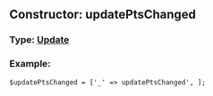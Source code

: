 ## Constructor: updatePtsChanged  



### Type: [Update](../types/Update.md)

### Example:


```
$updatePtsChanged = ['_' => updatePtsChanged', ];
```